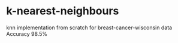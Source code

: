 # k-nearest-neighbours
knn implementation from scratch for breast-cancer-wisconsin data
Accuracy 98.5%
